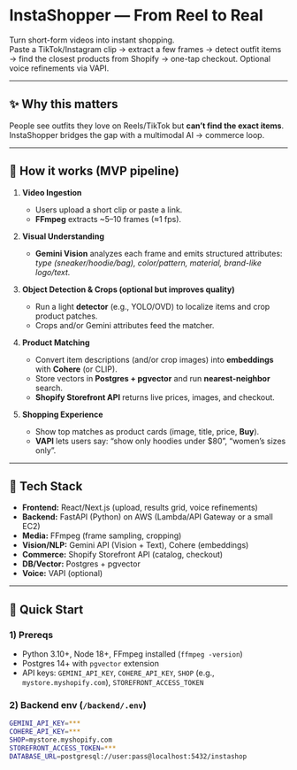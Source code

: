 # InstaShopper — From Reel to Real

Turn short-form videos into instant shopping.  
Paste a TikTok/Instagram clip → extract a few frames → detect outfit items → find the closest products from Shopify → one-tap checkout. Optional voice refinements via VAPI.

---

## ✨ Why this matters

People see outfits they love on Reels/TikTok but **can’t find the exact items**. InstaShopper bridges the gap with a multimodal AI → commerce loop.

---

## 🧭 How it works (MVP pipeline)

1) **Video Ingestion**  
   - Users upload a short clip or paste a link.  
   - **FFmpeg** extracts ~5–10 frames (≈1 fps).

2) **Visual Understanding**  
   - **Gemini Vision** analyzes each frame and emits structured attributes:  
     *type (sneaker/hoodie/bag), color/pattern, material, brand-like logo/text.*

3) **Object Detection & Crops (optional but improves quality)**  
   - Run a light **detector** (e.g., YOLO/OVD) to localize items and crop product patches.  
   - Crops and/or Gemini attributes feed the matcher.

4) **Product Matching**  
   - Convert item descriptions (and/or crop images) into **embeddings** with **Cohere** (or CLIP).  
   - Store vectors in **Postgres + pgvector** and run **nearest-neighbor** search.  
   - **Shopify Storefront API** returns live prices, images, and checkout.

5) **Shopping Experience**  
   - Show top matches as product cards (image, title, price, **Buy**).  
   - **VAPI** lets users say: “show only hoodies under $80”, “women’s sizes only”.

---

## 🧱 Tech Stack

- **Frontend:** React/Next.js (upload, results grid, voice refinements)  
- **Backend:** FastAPI (Python) on AWS (Lambda/API Gateway or a small EC2)  
- **Media:** FFmpeg (frame sampling, cropping)  
- **Vision/NLP:** Gemini API (Vision + Text), Cohere (embeddings)  
- **Commerce:** Shopify Storefront API (catalog, checkout)  
- **DB/Vector:** Postgres + pgvector  
- **Voice:** VAPI (optional)

---

## 🚀 Quick Start

### 1) Prereqs
- Python 3.10+, Node 18+, FFmpeg installed (`ffmpeg -version`)
- Postgres 14+ with `pgvector` extension
- API keys: `GEMINI_API_KEY`, `COHERE_API_KEY`, `SHOP` (e.g., `mystore.myshopify.com`), `STOREFRONT_ACCESS_TOKEN`

### 2) Backend env (`/backend/.env`)
```bash
GEMINI_API_KEY=***
COHERE_API_KEY=***
SHOP=mystore.myshopify.com
STOREFRONT_ACCESS_TOKEN=***
DATABASE_URL=postgresql://user:pass@localhost:5432/instashop
